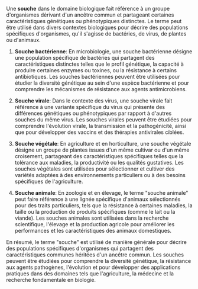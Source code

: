 Une **souche** dans le domaine biologique fait référence à un groupe d'organismes dérivant d'un ancêtre commun et partageant certaines caractéristiques génétiques ou phénotypiques distinctes. Le terme peut être utilisé dans divers contextes biologiques pour décrire des populations spécifiques d'organismes, qu'il s'agisse de bactéries, de virus, de plantes ou d'animaux.

1. **Souche bactérienne**:
   En microbiologie, une souche bactérienne désigne une population spécifique de bactéries qui partagent des caractéristiques distinctes telles que le profil génétique, la capacité à produire certaines enzymes ou toxines, ou la résistance à certains antibiotiques. Les souches bactériennes peuvent être utilisées pour étudier la diversité génétique au sein d'une espèce bactérienne et pour comprendre les mécanismes de résistance aux agents antimicrobiens.

2. **Souche virale**:
   Dans le contexte des virus, une souche virale fait référence à une variante spécifique du virus qui présente des différences génétiques ou phénotypiques par rapport à d'autres souches du même virus. Les souches virales peuvent être étudiées pour comprendre l'évolution virale, la transmission et la pathogénicité, ainsi que pour développer des vaccins et des thérapies antivirales ciblées.

3. **Souche végétale**:
   En agriculture et en horticulture, une souche végétale désigne un groupe de plantes issues d'un même cultivar ou d'un même croisement, partageant des caractéristiques spécifiques telles que la tolérance aux maladies, la productivité ou les qualités gustatives. Les souches végétales sont utilisées pour sélectionner et cultiver des variétés adaptées à des environnements particuliers ou à des besoins spécifiques de l'agriculture.

4. **Souche animale**:
   En zoologie et en élevage, le terme "souche animale" peut faire référence à une lignée spécifique d'animaux sélectionnés pour des traits particuliers, tels que la résistance à certaines maladies, la taille ou la production de produits spécifiques (comme le lait ou la viande). Les souches animales sont utilisées dans la recherche scientifique, l'élevage et la production agricole pour améliorer les performances et les caractéristiques des animaux domestiques.

En résumé, le terme "souche" est utilisé de manière générale pour décrire des populations spécifiques d'organismes qui partagent des caractéristiques communes héritées d'un ancêtre commun. Les souches peuvent être étudiées pour comprendre la diversité génétique, la résistance aux agents pathogènes, l'évolution et pour développer des applications pratiques dans des domaines tels que l'agriculture, la médecine et la recherche fondamentale en biologie.
